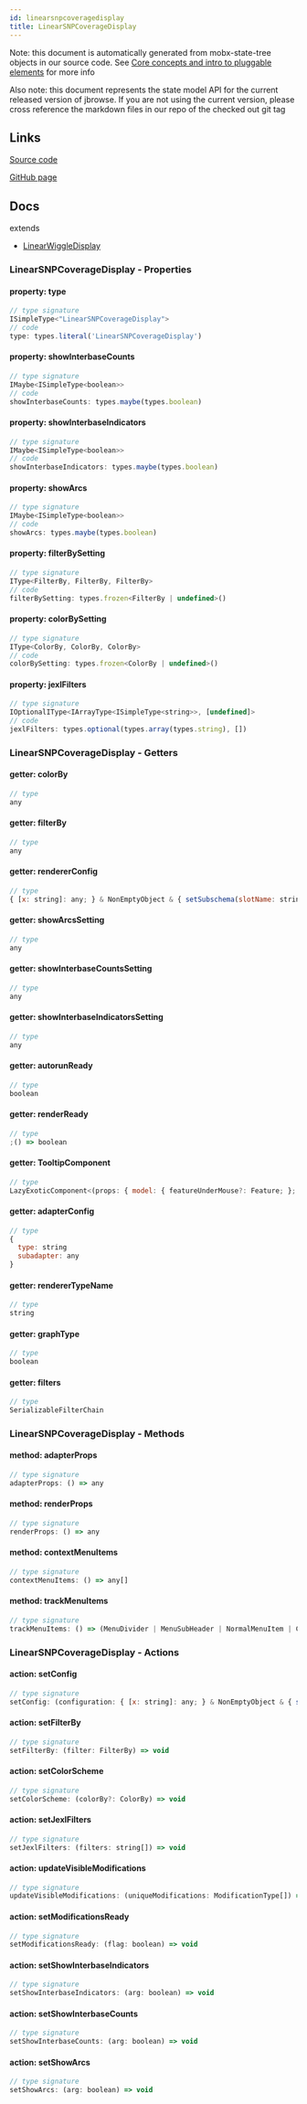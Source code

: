 ```yaml
---
id: linearsnpcoveragedisplay
title: LinearSNPCoverageDisplay
---
```


Note: this document is automatically generated from mobx-state-tree objects in
our source code. See
[Core concepts and intro to pluggable elements](/docs/developer_guide/) for more
info

Also note: this document represents the state model API for the current released
version of jbrowse. If you are not using the current version, please cross
reference the markdown files in our repo of the checked out git tag

## Links

[Source code](https://github.com/GMOD/jbrowse-components/blob/main/plugins/alignments/src/LinearSNPCoverageDisplay/model.ts)

[GitHub page](https://github.com/GMOD/jbrowse-components/tree/main/website/docs/models/LinearSNPCoverageDisplay.md)

## Docs

extends

- [LinearWiggleDisplay](../linearwiggledisplay)

### LinearSNPCoverageDisplay - Properties

#### property: type

```js
// type signature
ISimpleType<"LinearSNPCoverageDisplay">
// code
type: types.literal('LinearSNPCoverageDisplay')
```

#### property: showInterbaseCounts

```js
// type signature
IMaybe<ISimpleType<boolean>>
// code
showInterbaseCounts: types.maybe(types.boolean)
```

#### property: showInterbaseIndicators

```js
// type signature
IMaybe<ISimpleType<boolean>>
// code
showInterbaseIndicators: types.maybe(types.boolean)
```

#### property: showArcs

```js
// type signature
IMaybe<ISimpleType<boolean>>
// code
showArcs: types.maybe(types.boolean)
```

#### property: filterBySetting

```js
// type signature
IType<FilterBy, FilterBy, FilterBy>
// code
filterBySetting: types.frozen<FilterBy | undefined>()
```

#### property: colorBySetting

```js
// type signature
IType<ColorBy, ColorBy, ColorBy>
// code
colorBySetting: types.frozen<ColorBy | undefined>()
```

#### property: jexlFilters

```js
// type signature
IOptionalIType<IArrayType<ISimpleType<string>>, [undefined]>
// code
jexlFilters: types.optional(types.array(types.string), [])
```

### LinearSNPCoverageDisplay - Getters

#### getter: colorBy

```js
// type
any
```

#### getter: filterBy

```js
// type
any
```

#### getter: rendererConfig

```js
// type
{ [x: string]: any; } & NonEmptyObject & { setSubschema(slotName: string, data: Record<string, unknown>): Record<string, unknown> | ({ [x: string]: any; } & NonEmptyObject & ... & IStateTreeNode<...>); } & IStateTreeNode<...>
```

#### getter: showArcsSetting

```js
// type
any
```

#### getter: showInterbaseCountsSetting

```js
// type
any
```

#### getter: showInterbaseIndicatorsSetting

```js
// type
any
```

#### getter: autorunReady

```js
// type
boolean
```

#### getter: renderReady

```js
// type
;() => boolean
```

#### getter: TooltipComponent

```js
// type
LazyExoticComponent<(props: { model: { featureUnderMouse?: Feature; }; height: number; offsetMouseCoord: Coord; clientMouseCoord: Coord; clientRect?: DOMRect; }) => Element>
```

#### getter: adapterConfig

```js
// type
{
  type: string
  subadapter: any
}
```

#### getter: rendererTypeName

```js
// type
string
```

#### getter: graphType

```js
// type
boolean
```

#### getter: filters

```js
// type
SerializableFilterChain
```

### LinearSNPCoverageDisplay - Methods

#### method: adapterProps

```js
// type signature
adapterProps: () => any
```

#### method: renderProps

```js
// type signature
renderProps: () => any
```

#### method: contextMenuItems

```js
// type signature
contextMenuItems: () => any[]
```

#### method: trackMenuItems

```js
// type signature
trackMenuItems: () => (MenuDivider | MenuSubHeader | NormalMenuItem | CheckboxMenuItem | RadioMenuItem | SubMenuItem | { ...; })[]
```

### LinearSNPCoverageDisplay - Actions

#### action: setConfig

```js
// type signature
setConfig: (configuration: { [x: string]: any; } & NonEmptyObject & { setSubschema(slotName: string, data: Record<string, unknown>): Record<string, unknown> | ({ [x: string]: any; } & NonEmptyObject & ... & IStateTreeNode<...>); } & IStateTreeNode<...>) => void
```

#### action: setFilterBy

```js
// type signature
setFilterBy: (filter: FilterBy) => void
```

#### action: setColorScheme

```js
// type signature
setColorScheme: (colorBy?: ColorBy) => void
```

#### action: setJexlFilters

```js
// type signature
setJexlFilters: (filters: string[]) => void
```

#### action: updateVisibleModifications

```js
// type signature
updateVisibleModifications: (uniqueModifications: ModificationType[]) => void
```

#### action: setModificationsReady

```js
// type signature
setModificationsReady: (flag: boolean) => void
```

#### action: setShowInterbaseIndicators

```js
// type signature
setShowInterbaseIndicators: (arg: boolean) => void
```

#### action: setShowInterbaseCounts

```js
// type signature
setShowInterbaseCounts: (arg: boolean) => void
```

#### action: setShowArcs

```js
// type signature
setShowArcs: (arg: boolean) => void
```
